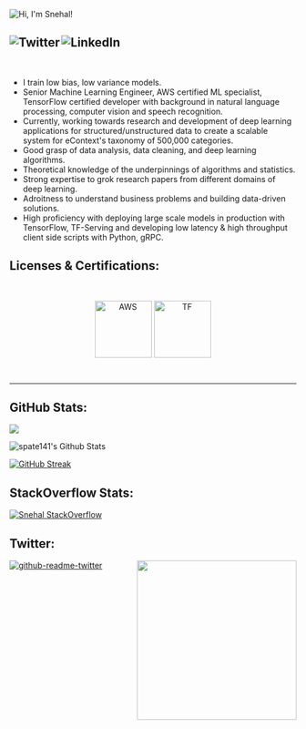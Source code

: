 ![Hi, I'm Snehal!️](https://github.com/spate141/spate141/raw/master/intro.gif)
<!--
how to make this gif ?

I made my with https://codesandbox.io/s/github-profile-2ijk7
Then i recorded my screen to gif
-->

<a href="https://twitter.com/intent/follow?original_referer=https%3A%2F%2Fgithub.com%2Fspate141&screen_name=sn3h4l"><img align="left" alt="Twitter" src="https://img.shields.io/twitter/follow/sn3h4l?color=1DA1F2&logo=twitter&style=for-the-badge" /></a>
<a href="https://www.linkedin.com/in/spatel141/"><img align="left" alt="LinkedIn" src="https://img.shields.io/badge/linkedin-%230077B5.svg?&style=for-the-badge&logo=linkedin&logoColor=white" /></a>
<br />
---
<br />
<!--
<p align="center">
  <img align="center" alt="GIF" src="https://github.com/spate141/spate141/blob/master/code.gif?raw=true" width="450" height="300" />
</p>
Readme streak: http://github-readme-streak-stats.herokuapp.com/demo/
-->
<ul>
<li> I train low bias, low variance models. </li>
<li> Senior Machine Learning Engineer, AWS certified ML specialist, TensorFlow certified developer with background in natural language processing, computer vision and speech recognition. </li>
<li> Currently, working towards research and development of deep learning applications for structured/unstructured data to create a scalable system for eContext's taxonomy of 500,000 categories. </li>
<li> Good grasp of data analysis, data cleaning, and deep learning algorithms. </li>
<li> Theoretical knowledge of the underpinnings of algorithms and statistics. </li>
<li> Strong expertise to grok research papers from different domains of deep learning. </li>
<li> Adroitness to understand business problems and building data-driven solutions. </li>
<li> High proficiency with deploying large scale models in production with TensorFlow, TF-Serving and developing low latency & high throughput client side scripts with Python, gRPC. </li>
</ul>
  
## Licenses & Certifications:

<br />

<p align="center">
  <a href="https://www.youracclaim.com/badges/d2d63529-168f-4167-820a-d979df1e9c13/linked_in_profile"><img align="center" alt="AWS" width="100px" src="https://d1.awsstatic.com/training-and-certification/Certification%20Badges/AWS-Certified_Machine-Learning_Specialty_512x512.6ac490d15fe033a3d67ca544ecd0bcbcb10d391a.png" /></a>
  <a href="https://www.credential.net/8843109a-05ae-497d-884d-6c7809b96154"><img align="center" alt="TF" width="100px" src="https://developers.google.com/certification/directory/images/badges/tensorflow_developer.png" /></a>
</p>

<br />

---

## GitHub Stats:

![](https://visitor-badge.glitch.me/badge?page_id=spate141.spate141)

<img alt="spate141's Github Stats" src="https://readme-git-master.spate141.vercel.app/api?username=spate141&show_icons=true&hide_border=true" />
<br />

[![GitHub Streak](http://github-readme-streak-stats.herokuapp.com?user=spate141&stroke=290000&ring=375DB3&fire=DD821F&dates=2D6491&sideNums=426F78)](https://git.io/streak-stats)

## StackOverflow Stats:

[![Snehal StackOverflow](https://stackoverflow-badge.vercel.app/?userID=4496896)](https://stackoverflow.com/users/4496896/snehal)

## Twitter:

[![github-readme-twitter](https://github-readme-twitter.gazf.vercel.app/api?id=sn3h4l&layout=wide&show_reply=off)](https://twitter.com/sn3h4l)
<img align='right' src='https://media.giphy.com/media/bcKmIWkUMCjVm/giphy.gif' width='280"'>